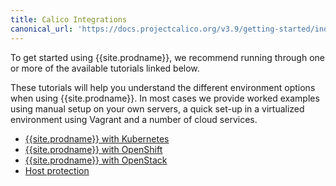 ```yaml
---
title: Calico Integrations
canonical_url: 'https://docs.projectcalico.org/v3.9/getting-started/index'
---
```


To get started using {{site.prodname}}, we recommend running through one or more of the
available tutorials linked below.

These tutorials will help you understand the different environment options when
using {{site.prodname}}.  In most cases we provide worked examples using manual setup on
your own servers, a quick set-up in a virtualized environment using Vagrant and
a number of cloud services.

- [{{site.prodname}} with Kubernetes](kubernetes)
- [{{site.prodname}} with OpenShift](openshift/installation)
- [{{site.prodname}} with OpenStack](openstack)
- [Host protection](bare-metal/bare-metal)

